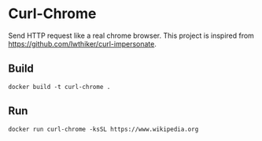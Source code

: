 Curl-Chrome
===
Send HTTP request like a real chrome browser. This project is inspired from https://github.com/lwthiker/curl-impersonate.

## Build

    docker build -t curl-chrome .

## Run

    docker run curl-chrome -ksSL https://www.wikipedia.org